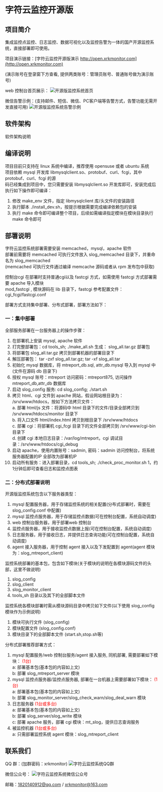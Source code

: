 # 字符云监控开源版

## 项目简介
集成监控点监控、日志监控、数据可视化以及监控告警为一体的国产开源监控系统，直接部署即可使用。    

项目演示链接：[字符云监控开源版演示 http://open.xrkmonitor.com](http://open.xrkmonitor.com)  

(演示账号在登录窗下方查看, 提供两类账号：管理员账号、普通账号做为演示账号)  


web 控制台首页展示：
![开源版监控系统首页](http://xrkmonitor.com/monitor/images/open_main.png)

微信告警示例：(支持邮件、短信、微信、PC客户端等告警方式，告警功能无需开发直接可用)
![开源版监控系统告警示例](http://xrkmonitor.com/monitor/images/open_wx_2.png)

   
## 软件架构
软件架构说明


## 编译说明 
项目目前只支持在 linux 系统中编译，推荐使用 opensuse 或者 ubuntu 系统   
项目依赖 mysql 开发库 libmysqlclient.so、protobuf、curl、fcgi，其中 protobuf、curl、fcgi 的源  
码已经集成到项目中，您只需要安装 libmysqlclient.so 开发库即可，安装完成后执行如下操作即可编译：
1. 修改 make_env 文件，指定 libmysqlclient 库/头文件的安装路径
2. 执行脚本 ./install_dev.sh，按提示根据需要完成编译依赖包的安装
3. 执行 make 命令即可编译整个项目，后续如需编译指定模块在模块目录执行 make 命令即可  

## 部署说明
字符云监控系统部署需要安装  memcached，mysql，apache 软件   
部署前需要将 memcached 可执行文件放入 slog_memcached 目录下，并重命名为 slog_memcached  
(memcached 可执行文件通过编译 memcache 源码或者从 rpm 发布包中获取)

控制台cgi 在部署时支持普通cgi以及 fastcgi 方式，如需使用 fastcgi 方式部署需要 apache 导入模块  
mod_fastcgi , 模块源码在 lib 目录下，fastcgi 参考配置文件：cgi_fcgi/fastcgi.conf   

部署方式支持集中部署、分布式部署，部署方法如下：
### 一：集中部署
全部服务部署在一台服务器上的操作步骤：
1. 在部署机上安装 mysql, apache 软件
2. 打完整部署包：cd  tools_sh; ./make_all.sh 生成： slog_all.tar.gz 部署包
3. 将部署包 slog_all.tar.gz 拷贝到部署机器的部署目录下   
4. 解压部署包： tar -zxf slog_all.tar.gz; tar -xf slog_all.tar
5. 初始化 mysql 数据库，将 mtreport_db.sql, attr_db.mysql 导入到 mysql 中(文件在源码 db 目录下)  
6. 授权 mysql 账号：mtreport 访问密码：mtreport875, 访问操作  mtreport_db,attr_db 数据库
7. 启动 slog_config 服务: cd slog_config; ./start.sh
8. 拷贝 html、cgi 文件到 apache 网站，假设网站根目录为： /srv/www/htdocs，按如下方法拷贝文件：   
   a. 部署 html/js 文件：将源码中 html 目录下的文件/目录全部拷贝到 /srv/www/htdocs/monitor 目录下  
   b. 将入口文件 html/index.html 拷贝到根目录下 /srv/www/htdocs  
   c. 部署 cgi：将部署机 cgi_fcgi 目录下的文件全部拷贝到 /srv/www/cgi-bin 目录下  
   d. 创建 cgi 本地日志目录：/var/log/mtreport，cgi 调试目录：/srv/www/htdocs/cgi_debug  
9. 启动 apache，使用内置账号：sadmin, 密码：sadmin 访问控制台，将系统服务器配置的IP 全部改为部署机IP  
10. 启动所有服务：进入部署目录，cd tools_sh; ./check_proc_monitor.sh 1，约1分钟后即可查看日志和监控点图表  

### 二：分布式部署说明
开源版监控系统包含以下服务器类型：
1. mysql 配置服务器，用于存储监控系统的相关配置(分布式部署时，需要在 slog_config.conf 中配置)  
2. mysql 监控点服务器，用于存储监控点数据(可在控制台配置，系统自动调度)  
3. web 控制台服务器，用于部署web 控制台    
4. 监控点服务器，用于接收监控点数据上报(可在控制台配置，系统自动调度)   
5. 日志服务器，用于接收日志，并提供日志查询功能(可在控制台配置，系统自动调度)   
6. agent 接入服务器，用于控制 agent 接入以及下发配置到 agent(agent 模块为：slog_mtreport_client)   

监控系统部署的基本包，包含如下模块(关于模块的说明在各模块源码文件的头部，这里不做说明)   
1. slog_config    
2. slog_client    
3. slog_monitor_client   
4. tools_sh 目录以及其下的全部脚本文件  

监控系统各模块部署时需从模块源码目录中拷贝如下文件(以下使用 slog_config 模块作为示例说明)   
1. 模块可执行文件 (slog_config)   
2. 模块配置文件 (slog_config.conf)   
3. 模块目录下的全部脚本文件 (start.sh,stop.sh等)   

分布式部署推荐部署方式：  
1. mysql 配置服务/web 控制台服务/agent 接入服务, 同机部署, 需要部署如下模块： <font color='red'>(1台)</font>   
	a: 部署基本包(基本包的内容如上文)   
	b: 部署 slog_mtreport_server 模块   
2. mysql 监控点服务器/监控点服务器, 部署在一台机器上需要部署如下模块： <font color=red>(1台)</font>    
	a: 部署基本包(基本包的内容如上文)   
	b: 部署 slog_monitor_server/slog_check_warn/slog_deal_warn 模块   
3. 日志服务器 <font color=red>(1台或多台)</font>    
	a: 部署基本包(基本包的内容如上文)  
	b: 部署 slog_server/slog_write 模块   
	c: 部署 apache 服务，部署 cgi 模块：mt_slog，提供日志查询服务   
4. 被监控机器 <font color=red>(1台或多台)</font>      
	a: 只需部署监控系统 agent 模块：slog_mtreport_client   

## 联系我们
QQ 群：(加群密码：xrkmonitor)
![字符云监控系统QQ群](http://xrkmonitor.com/monitor/main/img/new_qq_group.png)

微信公众号：
![字符云监控系统微信公众号](http://xrkmonitor.com/monitor/main/img/main_wx_qrcode.jpg)

邮箱：1820140912@qq.com / xrkmonitor@163.com

